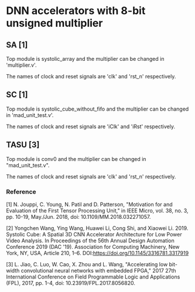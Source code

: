 # DNN accelerators with 8-bit unsigned multiplier

## SA [1]

Top module is systolic_array and the multiplier can be changed in 'multiplier.v'.

The names of clock and reset signals are 'clk' and 'rst_n' respectively.

## SC [1]

Top module is systolic_cube_without_fifo and the multiplier can be changed in 'mad_unit_test.v'.

The names of clock and reset signals are 'iClk' and 'iRst' respectively.

## TASU [3]

Top module is conv0 and the multiplier can be changed in "mad_unit_test.v".

The names of clock and reset signals are 'clk' and 'rst_n' respectively.

### Reference

[1] N. Jouppi, C. Young, N. Patil and D. Patterson, "Motivation for and Evaluation of the First Tensor Processing Unit," in IEEE Micro, vol. 38, no. 3, pp. 10-19, May./Jun. 2018, doi: 10.1109/MM.2018.032271057.

[2] Yongchen Wang, Ying Wang, Huawei Li, Cong Shi, and Xiaowei Li. 2019. Systolic Cube: A Spatial 3D CNN Accelerator Architecture for Low Power Video Analysis. In Proceedings of the 56th Annual Design Automation Conference 2019 (DAC '19). Association for Computing Machinery, New York, NY, USA, Article 210, 1–6. DOI:https://doi.org/10.1145/3316781.3317919

[3] L. Jiao, C. Luo, W. Cao, X. Zhou and L. Wang, "Accelerating low bit-width convolutional neural networks with embedded FPGA," 2017 27th International Conference on Field Programmable Logic and Applications (FPL), 2017, pp. 1-4, doi: 10.23919/FPL.2017.8056820.


